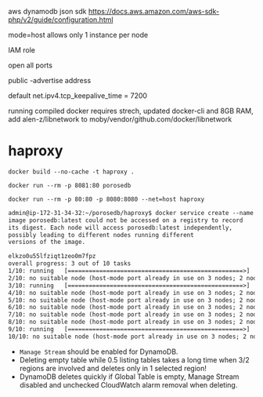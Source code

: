 aws dynamodb json sdk https://docs.aws.amazon.com/aws-sdk-php/v2/guide/configuration.html

mode=host allows only 1 instance per node

IAM role

open all ports

public -advertise address

default net.ipv4.tcp_keepalive_time = 7200

running compiled docker requires strech, updated docker-cli and 8GB RAM, add alen-z/libnetwork to moby/vendor/github.com/docker/libnetwork

# haproxy
```
docker build --no-cache -t haproxy .
```
```
docker run --rm -p 8081:80 porosedb
```
```
docker run --rm -p 80:80 -p 8080:8080 --net=host haproxy
```
```dockerfile
admin@ip-172-31-34-32:~/porosedb/haproxy$ docker service create --name porosedb_web --publish published=8081,target=80,mode=host --replicas 10 porosedb
image porosedb:latest could not be accessed on a registry to record
its digest. Each node will access porosedb:latest independently,
possibly leading to different nodes running different
versions of the image.

elkzo0u55lfziqt1zeo0m7fpz
overall progress: 3 out of 10 tasks 
1/10: running   [==================================================>] 
2/10: no suitable node (host-mode port already in use on 3 nodes; 2 nodes not av… 
3/10: running   [==================================================>] 
4/10: no suitable node (host-mode port already in use on 3 nodes; 2 nodes not av… 
5/10: no suitable node (host-mode port already in use on 3 nodes; 2 nodes not av… 
6/10: no suitable node (host-mode port already in use on 3 nodes; 2 nodes not av… 
7/10: no suitable node (host-mode port already in use on 3 nodes; 2 nodes not av… 
8/10: no suitable node (host-mode port already in use on 3 nodes; 2 nodes not av… 
9/10: running   [==================================================>] 
10/10: no suitable node (host-mode port already in use on 3 nodes; 2 nodes not av… 
```
- `Manage Stream` should be enabled for DynamoDB.
- Deleting empty table while 0.5 listing tables takes a long time when 3/2 regions are involved and deletes only in 1 selected region!
- DynamoDB deletes quickly if Global Table is empty, Manage Stream disabled and unchecked CloudWatch alarm removal when deleting.